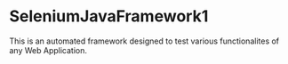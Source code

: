# SeleniumJavaFramework1
This is an automated framework designed to test various functionalites of any Web Application.
